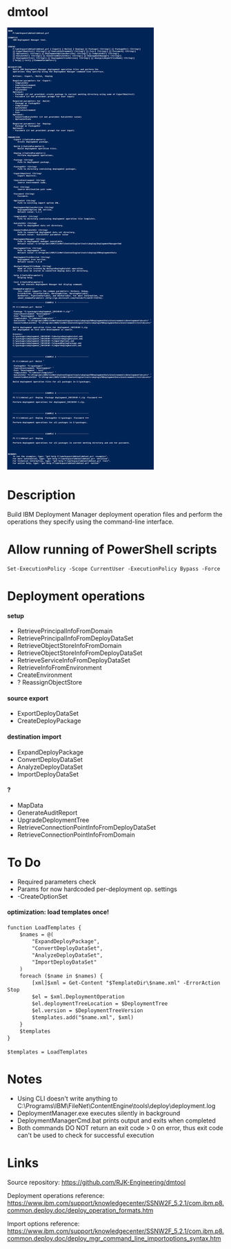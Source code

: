 # dmtool

![.\dmtool.ps1 -Help](help.png)

# Description

Build IBM Deployment Manager deployment operation files and perform the
operations they specify using the command-line interface.

# Allow running of PowerShell scripts

```
Set-ExecutionPolicy -Scope CurrentUser -ExecutionPolicy Bypass -Force
```

# Deployment operations

#### setup
* RetrievePrincipalInfoFromDomain
* RetrievePrincipalInfoFromDeployDataSet
* RetrieveObjectStoreInfoFromDomain
* RetrieveObjectStoreInfoFromDeployDataSet
* RetrieveServiceInfoFromDeployDataSet
* RetrieveInfoFromEnvironment
* CreateEnvironment
* ? ReassignObjectStore


#### source export
* ExportDeployDataSet
* CreateDeployPackage

#### destination import
* ExpandDeployPackage
* ConvertDeployDataSet
* AnalyzeDeployDataSet
* ImportDeployDataSet

#### ?
* MapData
* GenerateAuditReport
* UpgradeDeploymentTree
* RetrieveConnectionPointInfoFromDeployDataSet
* RetrieveConnectionPointInfoFromDomain


# To Do

* Required parameters check
* Params for now hardcoded per-deployment op. settings
* -CreateOptionSet

#### optimization: load templates once!

```
function LoadTemplates {
    $names = @(
        "ExpandDeployPackage",
        "ConvertDeployDataSet",
        "AnalyzeDeployDataSet",
        "ImportDeployDataSet"
    )
    foreach ($name in $names) {
        [xml]$xml = Get-Content "$TemplateDir\$name.xml" -ErrorAction Stop
        $el = $xml.DeploymentOperation
        $el.deploymentTreeLocation = $DeploymentTree
        $el.version = $DeploymentTreeVersion
        $templates.add("$name.xml", $xml)
    }
    $templates
}

$templates = LoadTemplates
```

# Notes

* Using CLI doesn't write anything to C:\Programs\IBM\FileNet\ContentEngine\tools\deploy\deployment.log
* DeploymentManager.exe executes silently in background
* DeploymentManagerCmd.bat prints output and exits when completed
* Both commands DO NOT return an exit code > 0 on error, thus exit code can't be used to check for successful execution

# Links

Source repository:
https://github.com/RJK-Engineering/dmtool

Deployment operations reference:
https://www.ibm.com/support/knowledgecenter/SSNW2F_5.2.1/com.ibm.p8.common.deploy.doc/deploy_operation_formats.htm

Import options reference:
https://www.ibm.com/support/knowledgecenter/SSNW2F_5.2.1/com.ibm.p8.common.deploy.doc/deploy_mgr_command_line_importoptions_syntax.htm
